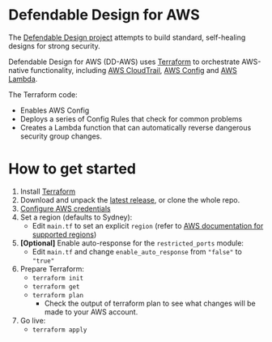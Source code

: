 # Defendable Design for AWS
The [Defendable Design project](https://github.com/defendabledesign) attempts to build standard, self-healing designs for strong security.

Defendable Design for AWS (DD-AWS) uses [Terraform](https://www.terraform.io/) to orchestrate AWS-native functionality, including [AWS CloudTrail](https://aws.amazon.com/cloudtrail/), [AWS Config](https://aws.amazon.com/config/) and [AWS Lambda](https://aws.amazon.com/lambda/).

The Terraform code:
* Enables AWS Config
* Deploys a series of Config Rules that check for common problems
* Creates a Lambda function that can automatically reverse dangerous security group changes.

# How to get started
1. Install [Terraform](https://www.terraform.io/downloads.html)
2. Download and unpack the [latest release](https://github.com/DefendableDesign/DD-AWS/releases), or clone the whole repo.
3. [Configure AWS credentials](http://docs.aws.amazon.com/cli/latest/userguide/cli-chap-getting-started.html)
4. Set a region (defaults to Sydney):
    - Edit `main.tf` to set an explicit `region` (refer to [AWS documentation for supported regions](http://docs.aws.amazon.com/general/latest/gr/rande.html#awsconfig_region))
4. **[Optional]** Enable auto-response for the `restricted_ports` module:
    - Edit `main.tf` and change `enable_auto_response` from `"false"` to `"true"`
5. Prepare Terraform:
    - `terraform init`
    - `terraform get`
    - `terraform plan`
        - Check the output of terraform plan to see what changes will be made to your AWS account.
6. Go live:
    - `terraform apply`
